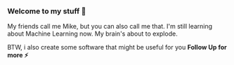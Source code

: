### Welcome to my stuff  👋

My friends call me Mike, but you can also call me that.
I'm still learning about Machine Learning now.
My brain's about to explode.

BTW, i also create some software that might be useful for you
**Follow Up for more ⚡**
